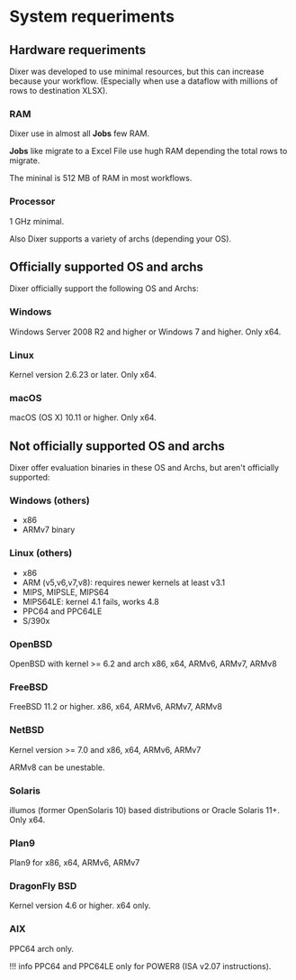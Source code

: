 # System requeriments

## Hardware requeriments

Dixer was developed to use minimal resources, but this can increase because your workflow. (Especially when use a dataflow with millions of rows to destination XLSX).

### RAM

Dixer use in almost all **Jobs** few RAM.

**Jobs** like migrate to a Excel File use hugh RAM depending the total rows to migrate.

The mininal is 512 MB of RAM in most workflows.

### Processor

1 GHz minimal.

Also Dixer supports a variety of archs (depending your OS).

## Officially supported OS and archs

Dixer officially support the following OS and Archs:

### Windows

Windows Server 2008 R2 and higher or Windows 7 and higher. Only x64.

### Linux

Kernel version 2.6.23 or later. Only x64.

### macOS

macOS (OS X) 10.11 or higher. Only x64.

## Not officially supported OS and archs

Dixer offer evaluation binaries in these OS and Archs, but aren't officially supported:

### Windows (others)

* x86
* ARMv7 binary

### Linux (others)

* x86
* ARM (v5,v6,v7,v8): requires newer kernels at least v3.1
* MIPS, MIPSLE, MIPS64
* MIPS64LE: kernel 4.1 fails, works 4.8
* PPC64 and PPC64LE
* S/390x

### OpenBSD

OpenBSD with kernel >= 6.2 and arch x86, x64, ARMv6, ARMv7, ARMv8

### FreeBSD

FreeBSD 11.2 or higher. x86, x64, ARMv6, ARMv7, ARMv8

### NetBSD

Kernel version >= 7.0 and x86, x64, ARMv6, ARMv7

ARMv8 can be unestable.

### Solaris

illumos (former OpenSolaris 10) based distributions or Oracle Solaris 11+. Only x64.

### Plan9

Plan9 for x86, x64, ARMv6, ARMv7

### DragonFly BSD

Kernel version 4.6 or higher. x64 only.

### AIX

PPC64 arch only.

!!! info
    PPC64 and PPC64LE only for POWER8 (ISA v2.07 instructions).